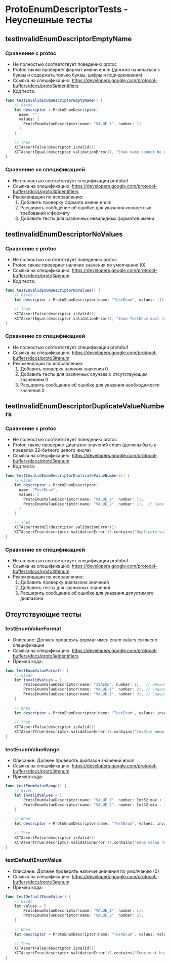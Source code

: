 # ProtoEnumDescriptorTests - Неуспешные тесты

## testInvalidEnumDescriptorEmptyName
### Сравнение с protoc
- Не полностью соответствует поведению protoc
- Protoc также проверяет формат имени enum (должно начинаться с буквы и содержать только буквы, цифры и подчеркивания)
- Ссылка на спецификацию: https://developers.google.com/protocol-buffers/docs/proto3#identifiers
- Код теста:
```swift
func testInvalidEnumDescriptorEmptyName() {
    // Given
    let descriptor = ProtoEnumDescriptor(
      name: "",
      values: [
        ProtoEnumValueDescriptor(name: "VALUE_1", number: 1)
      ]
    )

    // Then
    XCTAssertFalse(descriptor.isValid())
    XCTAssertEqual(descriptor.validationError(), "Enum name cannot be empty")
}
```

### Сравнение со спецификацией
- Не полностью соответствует спецификации protobuf
- Ссылка на спецификацию: https://developers.google.com/protocol-buffers/docs/proto3#identifiers
- Рекомендации по исправлению:
  1. Добавить проверку формата имени enum
  2. Расширить сообщение об ошибке для указания конкретных требований к формату
  3. Добавить тесты для различных невалидных форматов имени

## testInvalidEnumDescriptorNoValues
### Сравнение с protoc
- Не полностью соответствует поведению protoc
- Protoc также проверяет наличие значения по умолчанию (0)
- Ссылка на спецификацию: https://developers.google.com/protocol-buffers/docs/proto3#enum
- Код теста:
```swift
func testInvalidEnumDescriptorNoValues() {
    // Given
    let descriptor = ProtoEnumDescriptor(name: "TestEnum", values: [])

    // Then
    XCTAssertFalse(descriptor.isValid())
    XCTAssertEqual(descriptor.validationError(), "Enum TestEnum must have at least one value")
}
```

### Сравнение со спецификацией
- Не полностью соответствует спецификации protobuf
- Ссылка на спецификацию: https://developers.google.com/protocol-buffers/docs/proto3#enum
- Рекомендации по исправлению:
  1. Добавить проверку наличия значения 0
  2. Добавить тесты для различных случаев с отсутствующим значением 0
  3. Расширить сообщение об ошибке для указания необходимости значения 0

## testInvalidEnumDescriptorDuplicateValueNumbers
### Сравнение с protoc
- Не полностью соответствует поведению protoc
- Protoc также проверяет диапазон значений enum (должны быть в пределах 32-битного целого числа)
- Ссылка на спецификацию: https://developers.google.com/protocol-buffers/docs/proto3#enum
- Код теста:
```swift
func testInvalidEnumDescriptorDuplicateValueNumbers() {
    // Given
    let descriptor = ProtoEnumDescriptor(
      name: "TestEnum",
      values: [
        ProtoEnumValueDescriptor(name: "VALUE_1", number: 1),
        ProtoEnumValueDescriptor(name: "VALUE_2", number: 1),  // Same number
      ]
    )

    // Then
    XCTAssertNotNil(descriptor.validationError())
    XCTAssertTrue(descriptor.validationError()?.contains("Duplicate value number") ?? false)
}
```

### Сравнение со спецификацией
- Не полностью соответствует спецификации protobuf
- Ссылка на спецификацию: https://developers.google.com/protocol-buffers/docs/proto3#enum
- Рекомендации по исправлению:
  1. Добавить проверку диапазона значений
  2. Добавить тесты для граничных значений
  3. Расширить сообщение об ошибке для указания допустимого диапазона

## Отсутствующие тесты

### testEnumValueFormat
- Описание: Должен проверять формат имен enum values согласно спецификации
- Ссылка на спецификацию: https://developers.google.com/protocol-buffers/docs/proto3#identifiers
- Пример кода:
```swift
func testEnumValueFormat() {
    // Given
    let invalidValues = [
        ProtoEnumValueDescriptor(name: "1VALUE", number: 1),  // Начинается с цифры
        ProtoEnumValueDescriptor(name: "VALUE-1", number: 2), // Содержит дефис
        ProtoEnumValueDescriptor(name: "VALUE.1", number: 3), // Содержит точку
    ]
    
    // When
    let descriptor = ProtoEnumDescriptor(name: "TestEnum", values: invalidValues)
    
    // Then
    XCTAssertFalse(descriptor.isValid())
    XCTAssertTrue(descriptor.validationError()?.contains("Invalid enum value name format") ?? false)
}
```

### testEnumValueRange
- Описание: Должен проверять диапазон значений enum
- Ссылка на спецификацию: https://developers.google.com/protocol-buffers/docs/proto3#enum
- Пример кода:
```swift
func testEnumValueRange() {
    // Given
    let invalidValues = [
        ProtoEnumValueDescriptor(name: "VALUE_1", number: Int32.max + 1),  // Превышает Int32.max
        ProtoEnumValueDescriptor(name: "VALUE_2", number: Int32.min - 1),  // Меньше Int32.min
    ]
    
    // When
    let descriptor = ProtoEnumDescriptor(name: "TestEnum", values: invalidValues)
    
    // Then
    XCTAssertFalse(descriptor.isValid())
    XCTAssertTrue(descriptor.validationError()?.contains("Enum value number out of range") ?? false)
}
```

### testDefaultEnumValue
- Описание: Должен проверять наличие значения по умолчанию (0)
- Ссылка на спецификацию: https://developers.google.com/protocol-buffers/docs/proto3#enum
- Пример кода:
```swift
func testDefaultEnumValue() {
    // Given
    let values = [
        ProtoEnumValueDescriptor(name: "VALUE_1", number: 1),
        ProtoEnumValueDescriptor(name: "VALUE_2", number: 2),
    ]
    
    // When
    let descriptor = ProtoEnumDescriptor(name: "TestEnum", values: values)
    
    // Then
    XCTAssertFalse(descriptor.isValid())
    XCTAssertTrue(descriptor.validationError()?.contains("Enum must have a value with number 0") ?? false)
} 
